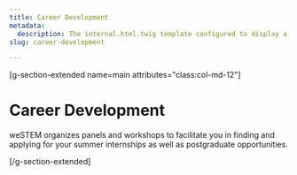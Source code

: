 ```yaml
---
title: Career Development
metadata:
  description: The internal.html.twig template configured to display a single column on the right
slug: career-development

---
```

[g-section-extended name=main attributes="class:col-md-12"]
# Career Development
weSTEM organizes panels and workshops to facilitate you in finding and applying for your summer internships as well as postgraduate opportunities.

[/g-section-extended]